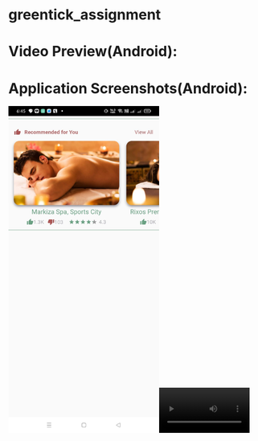 # greentick_assignment

# Video Preview(Android):



# Application Screenshots(Android):

<img src="https://github.com/ervinod/greentick_assignment/blob/master/screenshots/screenshot.jpg" width="300"><video src='https://github.com/ervinod/greentick_assignment/blob/master/screenshots/video_sample.mp4' width=180/> | <video src='video2.mp4' width=180/>
